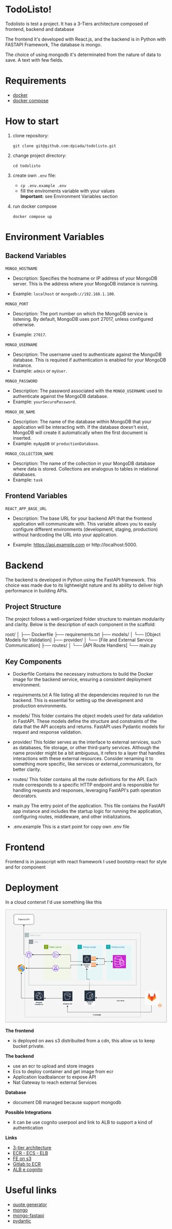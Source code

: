 # TodoListo!


Todolisto is test a project.
It has a 3-Tiers architecture composed of frontend, backend and database

The frontend it's developed with React.js, and the backend is in Python with FASTAPI Framework, The database is mongo.

The choice of using mongodb it's determinated from the nature of data to save. A text with few fields.

# Requirements 

- [docker](https://www.docker.com/)
- [docker compose](https://docs.docker.com/compose/)

# How to start

1. clone repository:

    `git clone git@github.com:dpiada/todolisto.git`

2. change project directory:

    `cd todolisto`

3. create own `.env` file: 
    - `cp .env.example .env`
    - fill the enviroments variable with your values\
    **Important:** see Environment Variables section

4. run docker compose

    `docker compose up`


# Environment Variables

## Backend Variables

`MONGO_HOSTNAME`

- Description: Specifies the hostname or IP address of your MongoDB server. This is the address where your MongoDB instance is running.
    
- Example: `localhost` or `mongodb://192.168.1.100`.

`MONGO_PORT`

- Description: The port number on which the MongoDB service is listening. By default, MongoDB uses port 27017, unless configured otherwise.

- Example: `27017`.

`MONGO_USERNAME`

- Description: The username used to authenticate against the MongoDB database. This is required if authentication is enabled for your MongoDB instance.
- Example: `admin` or `myUser`.

`MONGO_PASSWORD`

- Description: The password associated with the `MONGO_USERNAME` used to authenticate against the MongoDB database.
- Example: `yourSecurePassword`.

`MONGO_DB_NAME`

- Description: The name of the database within MongoDB that your application will be interacting with. If the database doesn't exist, MongoDB will create it automatically when the first document is inserted.    
- Example: `myAppDB` or `productionDatabase`.

`MONGO_COLLECTION_NAME`

- Description: The name of the collection in your MongoDB database where data is stored. Collections are analogous to tables in relational databases.
- Example: `task`

## Frontend Variables

`REACT_APP_BASE_URL`

- Description: The base URL for your backend API that the frontend application will communicate with. This variable allows you to easily configure different environments (development, staging, production) without hardcoding the URL into your application.

- Example: https://api.example.com or http://localhost:5000.


# Backend

The backend is developed in Python using the FastAPI framework. This choice was made due to its lightweight nature and its ability to deliver high performance in building APIs.

## Project Structure

The project follows a well-organized folder structure to maintain modularity and clarity. Below is the description of each component in the scaffold:

root/
│
├── Dockerfile
├── requirements.txt
├── models/
│   └── [Object Models for Validation]
├── provider/
│   └── [File and External Service Communication]
├── routes/
│   └── [API Route Handlers]
└── main.py

## Key Components

- Dockerfile
Contains the necessary instructions to build the Docker image for the backend service, ensuring a consistent deployment environment.

- requirements.txt
A file listing all the dependencies required to run the backend. This is essential for setting up the development and production environments.

- models/
This folder contains the object models used for data validation in FastAPI. These models define the structure and constraints of the data that the API accepts and returns. FastAPI uses Pydantic models for request and response validation.

- provider/
This folder serves as the interface to external services, such as databases, file storage, or other third-party services. Although the name provider might be a bit ambiguous, it refers to a layer that handles interactions with these external resources. Consider renaming it to something more specific, like services or external_communicators, for better clarity.

- routes/
This folder contains all the route definitions for the API. Each route corresponds to a specific HTTP endpoint and is responsible for handling requests and responses, leveraging FastAPI's path operation decorators.

- main.py
The entry point of the application. This file contains the FastAPI app instance and includes the startup logic for running the application, configuring routes, middleware, and other initializations.

- .env.example
This is a start point for copy own .env file

# Frontend

Frontend is in javascript with react framework
I used bootstrp-react for style and for component

# Deployment

In a cloud contenxt I'd use something like this

![infra](./files/digram.jpg)

**The frontend** 
- is deployed on aws s3 distribuited from a cdn, this allow us to keep bucket private.

**The backend**
- use an ecr to upload and store images
- Ecs to deploy container and get image from ecr
- Application loadbalancer to expose API
- Nat Gateway to reach external Services

**Database**
- document DB managed because support mongodb

**Possible Integrations**
- it can be use cognito userpool and link to ALB to support a kind of authentication

**Links**

- [3-tier architecture](https://docs.aws.amazon.com/whitepapers/latest/serverless-multi-tier-architectures-api-gateway-lambda/three-tier-architecture-overview.html)
- [ECR - ECS - ELB](https://docs.aws.amazon.com/codepipeline/latest/userguide/tutorials-ecs-ecr-codedeploy.html)
- [FE on s3](https://docs.aws.amazon.com/prescriptive-guidance/latest/patterns/deploy-a-react-based-single-page-application-to-amazon-s3-and-cloudfront.html)
- [ Gitlab to ECR](https://forum.gitlab.com/t/ci-cd-docker-image-to-aws/77386)
- [ALB e cognito](https://repost.aws/it/knowledge-center/cognito-user-pool-alb-authentication)


# Useful links

- [quote generator](https://dummyjson.com/)
- [mongo](https://www.mongodb.com/resources/languages/python)
- [mongo-fastapi](https://www.mongodb.com/developer/languages/python/python-quickstart-fastapi/)
- [pydantic](https://docs.pydantic.dev/latest/)
